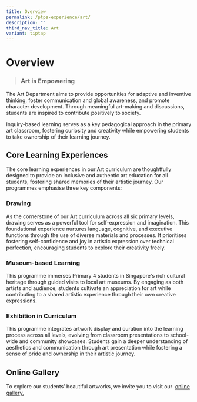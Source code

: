 ```yaml
---
title: Overview
permalink: /ptps-experience/art/
description: ""
third_nav_title: Art
variant: tiptap
---
```

<h1>Overview</h1>
<blockquote>
<h3>Art is Empowering</h3>
</blockquote>
<p>The Art Department aims to provide opportunities for adaptive and inventive
thinking, foster communication and global awareness, and promote character
development. Through meaningful art-making and discussions, students are
inspired to contribute positively to society.</p>
<p></p>
<p>Inquiry-based learning serves as a key pedagogical approach in the primary
art classroom, fostering curiosity and creativity while empowering students
to take ownership of their learning journey.</p>
<p></p>
<h2>Core Learning Experiences</h2>
<p>The core learning experiences in our Art curriculum are thoughtfully designed
to provide an inclusive and authentic art education for all students, fostering
shared memories of their artistic journey. Our programmes emphasise three
key components:</p>
<p></p>
<h3>Drawing</h3>
<p>As the cornerstone of our Art curriculum across all six primary levels,
drawing serves as a powerful tool for self-expression and imagination.
This foundational experience nurtures language, cognitive, and executive
functions through the use of diverse materials and processes. It prioritises
fostering self-confidence and joy in artistic expression over technical
perfection, encouraging students to explore their creativity freely.</p>
<p></p>
<h3>Museum-based Learning</h3>
<p>This programme immerses Primary 4 students in Singapore's rich cultural
heritage through guided visits to local art museums. By engaging as both
artists and audience, students cultivate an appreciation for art while
contributing to a shared artistic experience through their own creative
expressions.</p>
<p></p>
<h3>Exhibition in Curriculum</h3>
<p>This programme integrates artwork display and curation into the learning
process across all levels, evolving from classroom presentations to school-wide
and community showcases. Students gain a deeper understanding of aesthetics
and communication through art presentation while fostering a sense of pride
and ownership in their artistic journey.</p>
<p></p>
<h2>Online Gallery</h2>
<p>To explore our students’ beautiful artworks, we invite you to visit our&nbsp;
<a href="https://sites.google.com/moe.edu.sg/ptpsart/home?authuser=0%20" rel="noopener noreferrer nofollow" target="_blank">online gallery.</a>
</p>